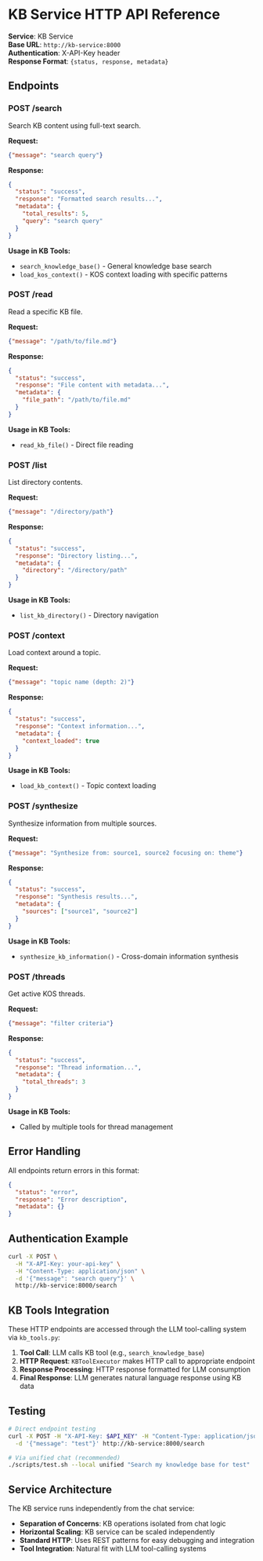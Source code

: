 # KB Service HTTP API Reference

**Service**: KB Service  
**Base URL**: `http://kb-service:8000`  
**Authentication**: X-API-Key header  
**Response Format**: `{status, response, metadata}`

## Endpoints

### POST /search
Search KB content using full-text search.

**Request:**
```json
{"message": "search query"}
```

**Response:**
```json
{
  "status": "success",
  "response": "Formatted search results...",
  "metadata": {
    "total_results": 5,
    "query": "search query"
  }
}
```

**Usage in KB Tools:**
- `search_knowledge_base()` - General knowledge base search
- `load_kos_context()` - KOS context loading with specific patterns

### POST /read  
Read a specific KB file.

**Request:**
```json
{"message": "/path/to/file.md"}
```

**Response:**
```json
{
  "status": "success", 
  "response": "File content with metadata...",
  "metadata": {
    "file_path": "/path/to/file.md"
  }
}
```

**Usage in KB Tools:**
- `read_kb_file()` - Direct file reading

### POST /list
List directory contents.

**Request:**
```json
{"message": "/directory/path"}
```

**Response:**
```json
{
  "status": "success",
  "response": "Directory listing...", 
  "metadata": {
    "directory": "/directory/path"
  }
}
```

**Usage in KB Tools:**
- `list_kb_directory()` - Directory navigation

### POST /context
Load context around a topic.

**Request:**
```json
{"message": "topic name (depth: 2)"}
```

**Response:**
```json
{
  "status": "success",
  "response": "Context information...",
  "metadata": {
    "context_loaded": true
  }
}
```

**Usage in KB Tools:**
- `load_kb_context()` - Topic context loading

### POST /synthesize
Synthesize information from multiple sources.

**Request:**
```json
{"message": "Synthesize from: source1, source2 focusing on: theme"}
```

**Response:**
```json
{
  "status": "success",
  "response": "Synthesis results...",
  "metadata": {
    "sources": ["source1", "source2"]
  }
}
```

**Usage in KB Tools:**
- `synthesize_kb_information()` - Cross-domain information synthesis

### POST /threads
Get active KOS threads.

**Request:**
```json
{"message": "filter criteria"}
```

**Response:**
```json
{
  "status": "success",
  "response": "Thread information...",
  "metadata": {
    "total_threads": 3
  }
}
```

**Usage in KB Tools:**
- Called by multiple tools for thread management

## Error Handling

All endpoints return errors in this format:
```json
{
  "status": "error",
  "response": "Error description",
  "metadata": {}
}
```

## Authentication Example

```bash
curl -X POST \
  -H "X-API-Key: your-api-key" \
  -H "Content-Type: application/json" \
  -d '{"message": "search query"}' \
  http://kb-service:8000/search
```

## KB Tools Integration

These HTTP endpoints are accessed through the LLM tool-calling system via `kb_tools.py`:

1. **Tool Call**: LLM calls KB tool (e.g., `search_knowledge_base`)
2. **HTTP Request**: `KBToolExecutor` makes HTTP call to appropriate endpoint
3. **Response Processing**: HTTP response formatted for LLM consumption
4. **Final Response**: LLM generates natural language response using KB data

## Testing

```bash
# Direct endpoint testing
curl -X POST -H "X-API-Key: $API_KEY" -H "Content-Type: application/json" \
  -d '{"message": "test"}' http://kb-service:8000/search

# Via unified chat (recommended)
./scripts/test.sh --local unified "Search my knowledge base for test"
```

## Service Architecture

The KB service runs independently from the chat service:
- **Separation of Concerns**: KB operations isolated from chat logic
- **Horizontal Scaling**: KB service can be scaled independently
- **Standard HTTP**: Uses REST patterns for easy debugging and integration
- **Tool Integration**: Natural fit with LLM tool-calling systems